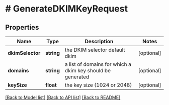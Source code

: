 # # GenerateDKIMKeyRequest

## Properties

Name | Type | Description | Notes
------------ | ------------- | ------------- | -------------
**dkimSelector** | **string** | the DKIM selector default dkim | [optional]
**domains** | **string** | a list of domains for which a dkim key should be generated | [optional]
**keySize** | **float** | the key size (1024 or 2048) | [optional]

[[Back to Model list]](../../README.md#models) [[Back to API list]](../../README.md#endpoints) [[Back to README]](../../README.md)
